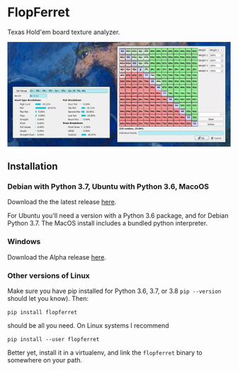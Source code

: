 FlopFerret
==========
Texas Hold'em board texture analyzer.

![Screenshot](screenshot.jpg)

Installation
------------

### Debian with Python 3.7, Ubuntu with Python 3.6, MacoOS

Download the the latest release [here](https://github.com/JulianAndrews/flopferret/releases).

For Ubuntu you'll need a version with a Python 3.6 package, and for Debian
Python 3.7. The MacOS install includes a bundled python interpreter.

### Windows

Download the Alpha release
[here](https://github.com/julianandrews/flopferret/releases/tag/v0.1-alpha).

### Other versions of Linux

Make sure you have pip installed for Python 3.6, 3.7, or 3.8 `pip --version`
should let you know). Then:

    pip install flopferret

should be all you need. On Linux systems I recommend

    pip install --user flopferret

Better yet, install it in a virtualenv, and link the `flopferret` binary to
somewhere on your path.
